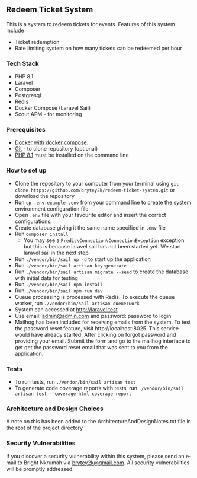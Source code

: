 ## Redeem Ticket System

This is a system to redeem tickets for events. Features of this system include
- Ticket redemption
- Rate limiting system on how many tickets can be redeemed per hour

### Tech Stack
- PHP 8.1
- Laravel
- Composer
- Postgresql
- Redis
- Docker Compose (Laravel Sail)
- Scout APM - for monitoring

### Prerequisites
- [Docker with docker compose](https://www.docker.com/).
- [Git](https://git-scm.com/) - to clone repository (optional)
- [PHP 8.1](https://php.net) must be installed on the command line

### How to set up
- Clone the repository to your computer from your terminal using `git clone https://github.com/brytey2k/redeem-ticket-system.git` or download the repository
- Run `cp .env.example .env` from your command line to create the system environment configuration file
- Open `.env` file with your favourite editor and insert the correct configurations.
- Create database giving it the same name specified in `.env` file
- Run `composer install`
  - You may see a `Predis\Connection\ConnectionException` exception but this is because laravel sail has not been started yet. We start laravel sail in the next step
- Run `./vendor/bin/sail up -d` to start up the application
- Run `./vendor/bin/sail artisan key:generate`
- Run `./vendor/bin/sail artisan migrate --seed` to create the database with initial data for testing
- Run `./vendor/bin/sail npm install`
- Run `./vendor/bin/sail npm run dev`
- Queue processing is processed with Redis. To execute the queue worker, run `./vendor/bin/sail artisan queue:work`
- System can accessed at http://laravel.test
- Use email: admin@admin.com and password: password to login
- Mailhog has been included for receiving emails from the system. To test the password reset feature, visit http://localhost:8025. This service would have already started. After clicking on forgot password and providing your email. Submit the form and go to the mailhog interface to get get the password reset email that was sent to you from the application.

### Tests
- To run tests, run `./vendor/bin/sail artisan test`
- To generate code coverage reports with tests, run `./vendor/bin/sail artisan test --coverage-html coverage-report`

### Architecture and Design Choices
A note on this has been added to the ArchitectureAndDesignNotes.txt file in the root of the project directory

### Security Vulnerabilities

If you discover a security vulnerability within this system, please send an e-mail to Bright Nkrumah via [brytey2k@gmail.com](mailto:brytey2k@gmail.com). All security vulnerabilities will be promptly addressed.
